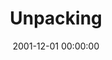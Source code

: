 ---
layout: series
series: "Unpacking"
permalink: "/unpacking/"
title: "Unpacking"
date: 2001-12-01 00:00:00
endDate: 1900-01-01 00:00:00
description: "Learn who we are by looking at what we brought with us to our new home. "
src: "http://s3.amazonaws.com/crossroads-media/images/GenericCrnerSign.jpg"
---